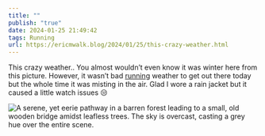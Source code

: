 ```yaml
---
title: ""
publish: "true"
date: 2024-01-25 21:49:42
tags: Running
url: https://ericmwalk.blog/2024/01/25/this-crazy-weather.html
---
```


This crazy weather.. You almost wouldn’t even know it was winter here from this picture. However, it wasn’t bad [running](https://strava.com/activities/10628956808) weather to get out there today but the whole time it was misting in the air. Glad I wore a rain jacket but it caused a little watch issues 😒

![A serene, yet eerie pathway in a barren forest leading to a small, old wooden bridge amidst leafless trees. The sky is overcast, casting a grey hue over the entire scene.](https://ericmwalk.blog/uploads/2024/img-7647.jpeg)